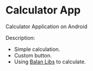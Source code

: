 # Calculator App
Calculator Application on Android

Description: 
+ Simple calculation.
+ Custom button.
+ Using [Balan Libs](https://github.com/nguyenvanquan7826/Balan) to calculate.

